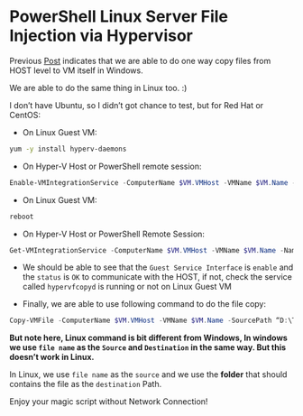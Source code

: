 # PowerShell Linux Server File Injection via Hypervisor


Previous [Post](/post/2015-11-13-batch-windows-network-gateway-configuration/) indicates that we are able to do one way copy files from HOST level to VM itself in Windows.

<!--more-->

We are able to do the same thing in Linux too. :)

I don’t have Ubuntu, so I didn’t got chance to test, but for Red Hat or CentOS:

* On Linux Guest VM:

```Bash
yum -y install hyperv-daemons
```

* On Hyper-V Host or PowerShell remote session:

```PowerShell
Enable-VMIntegrationService -ComputerName $VM.VMHost -VMName $VM.Name -Name “Guest Service Interface”
```

* On Linux Guest VM:

```Bash
reboot
```

* On Hyper-V Host or PowerShell Remote Session:

```PowerShell
Get-VMIntegrationService -ComputerName $VM.VMHost -VMName $VM.Name -Name “Guest Service Interface”
```

* We should be able to see that the `Guest Service Interface` is `enable` and the `status` is `OK` to communicate with the HOST, if not, check the service called `hypervfcopyd` is running or not on Linux Guest VM

* Finally, we are able to use following command to do the file copy:

```PowerShell
Copy-VMFile -ComputerName $VM.VMHost -VMName $VM.Name -SourcePath “D:\Test.txt” -DestinationPath “/etc/folder” -CreateFullPath -FileSource Host
```

**But note here, Linux command is bit different from Windows, In windows we use `file name` as the `Source` and `Destination` in the same way. But this doesn’t work in Linux.**

In Linux, we use `file name` as the `source` and we use the **folder** that should contains the file as the `destination` Path.

Enjoy your magic script without Network Connection!

